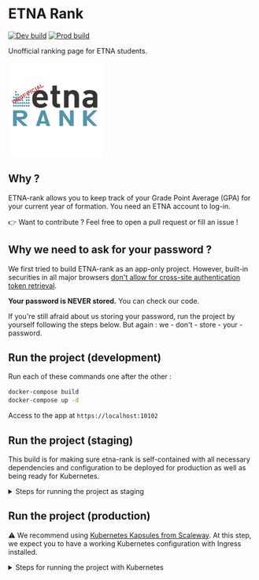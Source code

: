 # ETNA Rank

[![Dev build](https://github.com/flavienbwk/etna-rank/actions/workflows/build-dev.yaml/badge.svg)](https://github.com/flavienbwk/etna-rank/actions/workflows/build-dev.yaml)
[![Prod build](https://github.com/flavienbwk/etna-rank/actions/workflows/build-prod.yaml/badge.svg)](https://github.com/flavienbwk/etna-rank/actions/workflows/build-prod.yaml)

Unofficial ranking page for ETNA students.

![ETNA Rank logo](./app/app/public/logo192.png)

## Why ?

ETNA-rank allows you to keep track of your Grade Point Average (GPA) for your current year of formation. You need an ETNA account to log-in.

:point_right: Want to contribute ? Feel free to open a pull request or fill an issue !

## Why we need to ask for your password ?

We first tried to build ETNA-rank as an app-only project. However, built-in securities in all major browsers [don't allow for cross-site authentication token retrieval](https://cheatsheetseries.owasp.org/cheatsheets/Cross-Site_Request_Forgery_Prevention_Cheat_Sheet.html).

**Your password is NEVER stored.** You can check our code.

If you're still afraid about us storing your password, run the project by yourself following the steps below. But again : we - don't - store - your - password.

## Run the project (development)

Run each of these commands one after the other :

```bash
docker-compose build
docker-compose up -d
```

Access to the app at `https://localhost:10102`

## Run the project (staging)

This build is for making sure etna-rank is self-contained with all necessary dependencies and configuration to be deployed for production as well as being ready for Kubernetes.

<details>
<summary>Steps for running the project as staging</summary>
<br>

Run each of these commands one after the other :

```bash
# Setting up certificates
mkdir ./certs
chmod 700 ./certs
openssl req -x509 -nodes -days 365 -newkey rsa:2048 -keyout ./certs/app.key -out ./certs/app.crt
openssl dhparam -out ./certs/dhparam.pem 2048

# Running web platform
docker-compose -f prod.docker-compose.yml build
docker-compose -f prod.docker-compose.yml up -d
```

Access to the app at `https://localhost:10102`

</details>

## Run the project (production)

:warning: We recommend using [Kubernetes Kapsules from Scaleway](https://scaleway.com). At this step, we expect you to have a working Kubernetes configuration with Ingress installed.

<details>
<summary>Steps for running the project with Kubernetes</summary>
<br>

1. Create namespace

    ```bash
    kubectl create ns etna-rank
    ```

2. Update ingress endpoint

    In [`./k8s/ingress.yaml`](./k8s/ingress.yaml), edit the `964c196d-dee5-41e2-b8ae-a11acfbdd425.nodes.k8s.fr-par.scw.cloud` prefix accordingly to your Scaleway configuration.

3. Tagging and pushing images (ETNA-rank development team only)

    First, you need a [container Registry](https://console.scaleway.com/registry) to then tag your images. Here is an example :

    ```bash
    # Nginx container
    docker build ./nginx -f ./nginx/k8s.Dockerfile -t ghcr.io/flavienbwk/etna-rank/nginx:latest
    docker push ghcr.io/flavienbwk/etna-rank/nginx:latest

    # App container
    docker build ./app -f ./app/prod.Dockerfile -t ghcr.io/flavienbwk/etna-rank/app:latest
    docker push ghcr.io/flavienbwk/etna-rank/app:latest

    # API container
    docker build ./api -f ./api/prod.Dockerfile -t ghcr.io/flavienbwk/etna-rank/api:latest
    docker push ghcr.io/flavienbwk/etna-rank/api:latest
    ```

4. Run etna-rank (app & API)

    ```bash
    kubectl apply -f ./k8s
    ```

</details>
